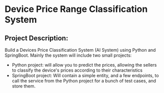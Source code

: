 # Device Price Range Classification System
## Project Description:
Build a Devices Price Classification System (AI System) using Python and SpringBoot. 
Mainly the system will include two small projects:
- Python project: will allow you to predict the prices, allowing the sellers to classify the device's prices according to their characteristics
- SpringBoot project: Will contain a simple entity, and a few endpoints, to call the service from the Python project for a bunch of test cases, and store them.
